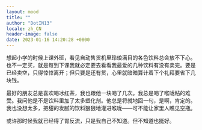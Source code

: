 ```yaml
---
layout: mood
title: ""
author: "DotIN13"
locale: zh_CN
header-image: false
date: 2023-01-16 14:20:28 +0800
---
```


想起小学的时候上课外班，看见自动售货机里玲琅满目的各色饮料总会放不下心。也不一定买，就是每到下课我就必定要去看看我最爱的几种饮料有没有卖完。要是已经卖空，只得悻悻离开；但只要是还有货，心里就暗暗算计着下个礼拜要省下几块钱。

最好的朋友总是喜欢喝冰红茶，我也跟他一块喝了几次。我总是喝了喉咙粘的难受。我问他是不是饮料里加了太多塑化剂。他总是将就地回一句，是啊，肯定的。我也没想太多，把甜的发腻的饮料狠狠地灌进喉咙——可不能让家里人瞧见空瓶。

或许那时候我就已经得了胃反流，只是我自己不知道。但不知道也挺好。
